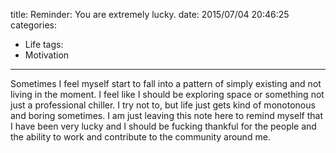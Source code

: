 title: Reminder: You are extremely lucky.
date: 2015/07/04 20:46:25
categories:
- Life
tags:
- Motivation

---

Sometimes I feel myself start to fall into a pattern of simply existing and not living in the moment. I feel like I should be exploring space or something not just a professional chiller. I try not to, but life just gets kind of monotonous and boring sometimes. I am just leaving this note here to remind myself that I have been very lucky and I should be fucking thankful for the people and the ability to work and contribute to the community around me.